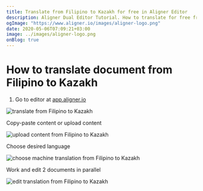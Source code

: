 ```yaml
---
title: Translate from Filipino to Kazakh for free in Aligner Editor
description: Aligner Dual Editor Tutorial. How to translate for free from Filipino to Kazakh. Aligner is multilingual document management platform. 
ogImage: "https://www.aligner.io/images/aligner-logo.png"
date: 2020-05-06T07:09:21+03:00
image: ../images/aligner-logo.png
onBlog: true
---
```


# How to translate document from Filipino to Kazakh

1. Go to editor at [app.aligner.io](https://app.aligner.io "Aligner App web page")

![translate from Filipino to Kazakh](../aligner-blank-editor.png "translate from Filipino to Kazakh")

Copy-paste content or upload content

![upload content from Filipino to Kazakh](../aligner-uploaded-document.png "upload content from Filipino to Kazakh")

Choose desired language

![choose machine translation from Filipino to Kazakh](../aligner-language-dropdown.png "choose machine translation from Filipino to Kazakh")

Work and edit 2 documents in parallel

![edit translation from Filipino to Kazakh](../aligner-double-sitded-editor.png "edit translation from Filipino to Kazakh")

